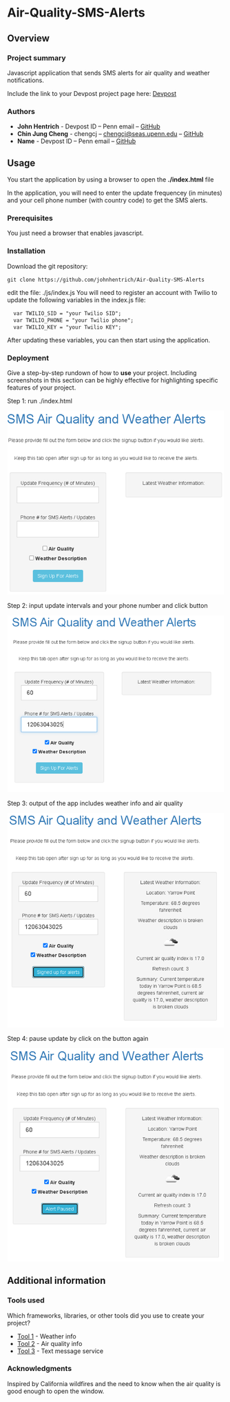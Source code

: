 # Air-Quality-SMS-Alerts

## Overview

### Project summary

Javascript application that sends SMS alerts for air quality and weather notifications.

Include the link to your Devpost project page here: [Devpost](https://...)

### Authors

* **John Hentrich** - Devpost ID – Penn email – [GitHub](https://github.com/johnhentrich)
* **Chin Jung Cheng** - chengcj – chengcj@seas.upenn.edu – [GitHub](https://github.com/chengcj-upenn)
* **Name** - Devpost ID – Penn email – [GitHub](https://github.com/user_name)

## Usage

You start the application by using a browser to open the **./index.html** file

In the application, you will need to enter the update frequencey (in minutes) and your cell phone number (with country code) to get the SMS alerts.

### Prerequisites

You just need a browser that enables javascript.

### Installation

Download the git repository:
```
git clone https://github.com/johnhentrich/Air-Quality-SMS-Alerts
```
edit the file: ./js/index.js 
You will need to register an account with Twilio to update the following variables in the index.js file:
```
  var TWILIO_SID = "your Twilio SID";
  var TWILIO_PHONE = "your Twilio phone";
  var TWILIO_KEY = "your Twilio KEY";
```

After updating these variables, you can then start using the application.

### Deployment

Give a step-by-step rundown of how to **use** your project. Including screenshots in this section can be highly effective for highlighting specific features of your project.

Step 1: run ./index.html

![initial_state](images/app_initial_state.PNG)

Step 2: input update intervals and your phone number and click button

![initial_state](images/app_input.PNG)

Step 3: output of the app includes weather info and air quality

![initial_state](images/app_output.PNG)

Step 4: pause update by click on the button again

![initial_state](images/app_pause.PNG)


## Additional information

### Tools used

Which frameworks, libraries, or other tools did you use to create your project?

* [Tool 1](https://openweathermap.org/api) - Weather info
* [Tool 2](https://www.iqair.com/us/air-pollution-data-api) - Air quality info
* [Tool 3](https://www.twilio.com/docs/usage/api) - Text message service

### Acknowledgments

Inspired by California wildfires and the need to know when the air quality is good enough to open the window.

